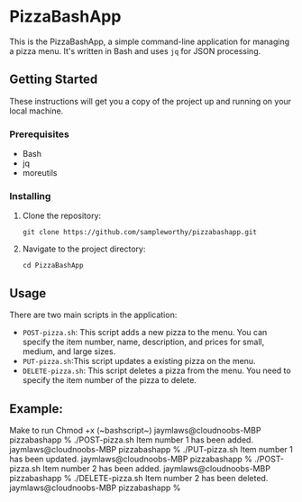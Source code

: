 # PizzaBashApp

This is the PizzaBashApp, a simple command-line application for managing a pizza menu. It's written in Bash and uses `jq` for JSON processing.

## Getting Started

These instructions will get you a copy of the project up and running on your local machine.

### Prerequisites

- Bash
- jq
- moreutils

### Installing

1. Clone the repository:
    ```
    git clone https://github.com/sampleworthy/pizzabashapp.git
    ```
2. Navigate to the project directory:
    ```
    cd PizzaBashApp
    ```

## Usage

There are two main scripts in the application:

- `POST-pizza.sh`: This script adds a new pizza to the menu. You can specify the item number, name, description, and prices for small, medium, and large sizes.
- `PUT-pizza.sh`:This script updates a existing pizza on the menu. 
- `DELETE-pizza.sh`: This script deletes a pizza from the menu. You need to specify the item number of the pizza to delete.

## Example:
Make to run Chmod +x (~bashscript~)
jaymlaws@cloudnoobs-MBP pizzabashapp % ./POST-pizza.sh
Item number 1 has been added.
jaymlaws@cloudnoobs-MBP pizzabashapp % ./PUT-pizza.sh
Item number 1 has been updated.
jaymlaws@cloudnoobs-MBP pizzabashapp % ./POST-pizza.sh
Item number 2 has been added.
jaymlaws@cloudnoobs-MBP pizzabashapp % ./DELETE-pizza.sh
Item number 2 has been deleted.
jaymlaws@cloudnoobs-MBP pizzabashapp % 

